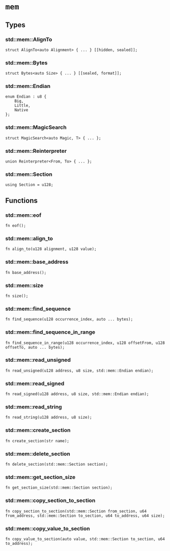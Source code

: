 # `mem`


## Types

### **std::mem::AlignTo**

```pat
struct AlignTo<auto Alignment> { ... } [[hidden, sealed]];
```
### **std::mem::Bytes**

```pat
struct Bytes<auto Size> { ... } [[sealed, format]];
```
### **std::mem::Endian**

```pat
enum Endian : u8 {
    Big,
    Little,
    Native
};
```
### **std::mem::MagicSearch**

```pat
struct MagicSearch<auto Magic, T> { ... };
```
### **std::mem::Reinterpreter**

```pat
union Reinterpreter<From, To> { ... };
```
### **std::mem::Section**

```pat
using Section = u128;
```


## Functions

### **std::mem::eof**


```pat
fn eof();
```
### **std::mem::align_to**


```pat
fn align_to(u128 alignment, u128 value);
```
### **std::mem::base_address**


```pat
fn base_address();
```
### **std::mem::size**


```pat
fn size();
```
### **std::mem::find_sequence**


```pat
fn find_sequence(u128 occurrence_index, auto ... bytes);
```
### **std::mem::find_sequence_in_range**


```pat
fn find_sequence_in_range(u128 occurrence_index, u128 offsetFrom, u128 offsetTo, auto ... bytes);
```
### **std::mem::read_unsigned**


```pat
fn read_unsigned(u128 address, u8 size, std::mem::Endian endian);
```
### **std::mem::read_signed**


```pat
fn read_signed(u128 address, u8 size, std::mem::Endian endian);
```
### **std::mem::read_string**


```pat
fn read_string(u128 address, u8 size);
```
### **std::mem::create_section**


```pat
fn create_section(str name);
```
### **std::mem::delete_section**


```pat
fn delete_section(std::mem::Section section);
```
### **std::mem::get_section_size**


```pat
fn get_section_size(std::mem::Section section);
```
### **std::mem::copy_section_to_section**


```pat
fn copy_section_to_section(std::mem::Section from_section, u64 from_address, std::mem::Section to_section, u64 to_address, u64 size);
```
### **std::mem::copy_value_to_section**


```pat
fn copy_value_to_section(auto value, std::mem::Section to_section, u64 to_address);
```
